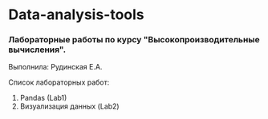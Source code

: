 # Data-analysis-tools

### Лабораторные работы по курсу "Высокопроизводительные вычисления".

Выполнила: Рудинская Е.А.

Список лабораторных работ:
  1. Pandas (Lab1)
  2. Визуализация данных (Lab2)
 
